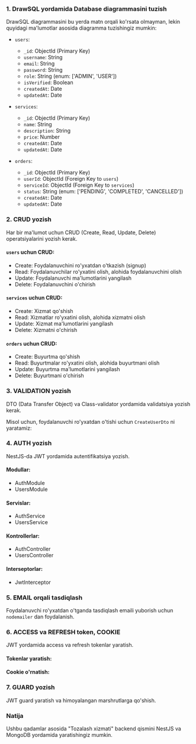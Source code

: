 ### 1. DrawSQL yordamida Database diagrammasini tuzish

DrawSQL diagrammasini bu yerda matn orqali ko'rsata olmayman, lekin quyidagi ma'lumotlar asosida diagramma tuzishingiz mumkin:

- `users`:
  - `_id`: ObjectId (Primary Key)
  - `username`: String
  - `email`: String
  - `password`: String
  - `role`: String (enum: ['ADMIN', 'USER'])
  - `isVerified`: Boolean
  - `createdAt`: Date
  - `updatedAt`: Date

- `services`:
  - `_id`: ObjectId (Primary Key)
  - `name`: String
  - `description`: String
  - `price`: Number
  - `createdAt`: Date
  - `updatedAt`: Date

- `orders`:
  - `_id`: ObjectId (Primary Key)
  - `userId`: ObjectId (Foreign Key to `users`)
  - `serviceId`: ObjectId (Foreign Key to `services`)
  - `status`: String (enum: ['PENDING', 'COMPLETED', 'CANCELLED'])
  - `createdAt`: Date
  - `updatedAt`: Date

### 2. CRUD yozish

Har bir ma'lumot uchun CRUD (Create, Read, Update, Delete) operatsiyalarini yozish kerak.

#### `users` uchun CRUD:

- Create: Foydalanuvchini ro'yxatdan o'tkazish (signup)
- Read: Foydalanuvchilar ro'yxatini olish, alohida foydalanuvchini olish
- Update: Foydalanuvchi ma'lumotlarini yangilash
- Delete: Foydalanuvchini o'chirish

#### `services` uchun CRUD:

- Create: Xizmat qo'shish
- Read: Xizmatlar ro'yxatini olish, alohida xizmatni olish
- Update: Xizmat ma'lumotlarini yangilash
- Delete: Xizmatni o'chirish

#### `orders` uchun CRUD:

- Create: Buyurtma qo'shish
- Read: Buyurtmalar ro'yxatini olish, alohida buyurtmani olish
- Update: Buyurtma ma'lumotlarini yangilash
- Delete: Buyurtmani o'chirish

### 3. VALIDATION yozish

DTO (Data Transfer Object) va Class-validator yordamida validatsiya yozish kerak.

Misol uchun, foydalanuvchi ro'yxatdan o'tishi uchun `CreateUserDto` ni yaratamiz:


### 4. AUTH yozish

NestJS-da JWT yordamida autentifikatsiya yozish.

#### Modullar:

- AuthModule
- UsersModule

#### Servislar:

- AuthService
- UsersService

#### Kontrollerlar:

- AuthController
- UsersController

#### Interseptorlar:

- JwtInterceptor

### 5. EMAIL orqali tasdiqlash

Foydalanuvchi ro'yxatdan o'tganda tasdiqlash emaili yuborish uchun `nodemailer` dan foydalanish.


### 6. ACCESS va REFRESH token, COOKIE

JWT yordamida access va refresh tokenlar yaratish.

#### Tokenlar yaratish:



#### Cookie o'rnatish:


### 7. GUARD yozish

JWT guard yaratish va himoyalangan marshrutlarga qo'shish.


### Natija

Ushbu qadamlar asosida "Tozalash xizmati" backend qismini NestJS va MongoDB yordamida yaratishingiz mumkin. 